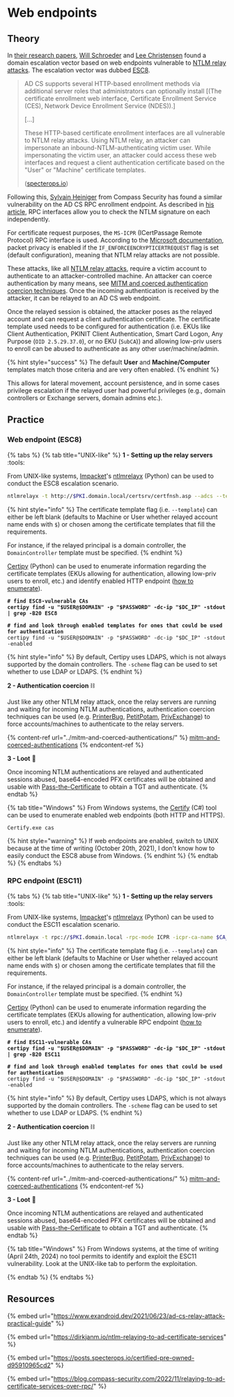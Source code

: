 # Web endpoints

## Theory

In [their research papers](https://posts.specterops.io/certified-pre-owned-d95910965cd2), [Will Schroeder](https://twitter.com/harmj0y) and [Lee Christensen](https://twitter.com/tifkin\_) found a domain escalation vector based on web endpoints vulnerable to [NTLM relay attacks](../ntlm/relay.md). The escalation vector was dubbed [ESC8](https://posts.specterops.io/certified-pre-owned-d95910965cd2#48bd).

> AD CS supports several HTTP-based enrollment methods via additional server roles that administrators can optionally install \[(The certificate enrollment web interface, Certificate Enrollment Service (CES), Network Device Enrollment Service (NDES)).]
>
> \[...]
>
> These HTTP-based certificate enrollment interfaces are all vulnerable to NTLM relay attacks. Using NTLM relay, an attacker can impersonate an inbound-NTLM-authenticating victim user. While impersonating the victim user, an attacker could access these web interfaces and request a client authentication certificate based on the "User" or "Machine" certificate templates.
>
> ([specterops.io](https://posts.specterops.io/certified-pre-owned-d95910965cd2#5c3c))

Following this, [Sylvain Heiniger](https://twitter.com/sploutchy) from Compass Security has found a similar vulnerability on the AD CS RPC enrollment endpoint. As described in [his article](https://blog.compass-security.com/2022/11/relaying-to-ad-certificate-services-over-rpc/), RPC interfaces allow you to check the NTLM signature on each independently.

For certificate request purposes, the `MS-ICPR` (ICertPassage Remote Protocol) RPC interface is used. According to the [Microsoft documentation](https://learn.microsoft.com/en-us/openspecs/windows_protocols/ms-icpr/0c6f150e-3ead-4006-b37f-ebbf9e2cf2e7), packet privacy is enabled if the `IF_ENFORCEENCRYPTICERTREQUEST` flag is set (default configuration), meaning that NTLM relay attacks are not possible.

These attacks, like all [NTLM relay attacks](../ntlm/relay.md), require a victim account to authenticate to an attacker-controlled machine. An attacker can coerce authentication by many means, see [MITM and coerced authentication coercion techniques](../mitm-and-coerced-authentications/). Once the incoming authentication is received by the attacker, it can be relayed to an AD CS web endpoint.

Once the relayed session is obtained, the attacker poses as the relayed account and can request a client authentication certificate. The certificate template used needs to be configured for authentication (i.e. EKUs like Client Authentication, PKINIT Client Authentication, Smart Card Logon, Any Purpose (`OID 2.5.29.37.0`), or no EKU (`SubCA`)) and allowing low-priv users to enroll can be abused to authenticate as any other user/machine/admin.

{% hint style="success" %}
The default **User** and **Machine/Computer** templates match those criteria and are very often enabled.
{% endhint %}

This allows for lateral movement, account persistence, and in some cases privilege escalation if the relayed user had powerful privileges (e.g., domain controllers or Exchange servers, domain admins etc.).

## Practice

### Web endpoint (ESC8)

{% tabs %}
{% tab title="UNIX-like" %}
**1 - Setting up the relay servers** :tools:

From UNIX-like systems, [Impacket](https://github.com/SecureAuthCorp/impacket)'s [ntlmrelayx](https://github.com/SecureAuthCorp/impacket/blob/master/examples/ntlmrelayx.py) (Python) can be used to conduct the ESC8 escalation scenario.

```bash
ntlmrelayx -t http://$PKI.domain.local/certsrv/certfnsh.asp --adcs --template "Template name"
```

{% hint style="info" %}
The certificate template flag (i.e. `--template`) can either be left blank (defaults to Machine or User whether relayed account name ends with `$`) or chosen among the certificate templates that fill the requirements.

For instance, if the relayed principal is a domain controller, the `DomainController` template must be specified.
{% endhint %}

[Certipy](https://github.com/ly4k/Certipy) (Python) can be used to enumerate information regarding the certificate templates (EKUs allowing for authentication, allowing low-priv users to enroll, etc.) and identify enabled HTTP endpoint ([how to enumerate](./#attack-paths)).

<pre class="language-python"><code class="lang-python"><strong># find ESC8-vulnerable CAs
</strong><strong>certipy find -u "$USER@$DOMAIN" -p "$PASSWORD" -dc-ip "$DC_IP" -stdout | grep -B20 ESC8
</strong><strong>
</strong><strong># find and look through enabled templates for ones that could be used for authentication
</strong>certipy find -u "$USER@$DOMAIN" -p "$PASSWORD" -dc-ip "$DC_IP" -stdout -enabled
</code></pre>

{% hint style="info" %}
By default, Certipy uses LDAPS, which is not always supported by the domain controllers. The `-scheme` flag can be used to set whether to use LDAP or LDAPS.
{% endhint %}

**2 - Authentication coercion** :chains:

Just like any other NTLM relay attack, once the relay servers are running and waiting for incoming NTLM authentications, authentication coercion techniques can be used (e.g. [PrinterBug](../mitm-and-coerced-authentications/ms-rprn.md), [PetitPotam](../mitm-and-coerced-authentications/ms-efsr.md), [PrivExchange](../exchange-services/privexchange.md)) to force accounts/machines to authenticate to the relay servers.

{% content-ref url="../mitm-and-coerced-authentications/" %}
[mitm-and-coerced-authentications](../mitm-and-coerced-authentications/)
{% endcontent-ref %}

**3 - Loot** :tada:

Once incoming NTLM authentications are relayed and authenticated sessions abused, base64-encoded PFX certificates will be obtained and usable with [Pass-the-Certificate](../kerberos/pass-the-certificate.md) to obtain a TGT and authenticate.
{% endtab %}

{% tab title="Windows" %}
From Windows systems, the [Certify](https://github.com/GhostPack/Certify) (C#) tool can be used to enumerate enabled web endpoints (both HTTP and HTTPS).

```batch
Certify.exe cas
```

{% hint style="warning" %}
If web endpoints are enabled, switch to UNIX because at the time of writing (October 20th, 2021), I don't know how to easily conduct the ESC8 abuse from Windows.
{% endhint %}
{% endtab %}
{% endtabs %}

### RPC endpoint (ESC11)

{% tabs %}
{% tab title="UNIX-like" %}
**1 - Setting up the relay servers** :tools:

From UNIX-like systems, [Impacket](https://github.com/SecureAuthCorp/impacket)'s [ntlmrelayx](https://github.com/SecureAuthCorp/impacket/blob/master/examples/ntlmrelayx.py) (Python) can be used to conduct the ESC11 escalation scenario.

```bash
ntlmrelayx -t rpc://$PKI.domain.local -rpc-mode ICPR -icpr-ca-name $CA_NAME -smb2support --template "Template name"
```

{% hint style="info" %}
The certificate template flag (i.e. `--template`) can either be left blank (defaults to Machine or User whether relayed account name ends with `$`) or chosen among the certificate templates that fill the requirements.

For instance, if the relayed principal is a domain controller, the `DomainController` template must be specified.
{% endhint %}

[Certipy](https://github.com/ly4k/Certipy) (Python) can be used to enumerate information regarding the certificate templates (EKUs allowing for authentication, allowing low-priv users to enroll, etc.) and identify a vulnerable RPC endpoint ([how to enumerate](./#attack-paths)).

<pre class="language-python"><code class="lang-python"><strong># find ESC11-vulnerable CAs
</strong><strong>certipy find -u "$USER@$DOMAIN" -p "$PASSWORD" -dc-ip "$DC_IP" -stdout | grep -B20 ESC11
</strong><strong>
</strong><strong># find and look through enabled templates for ones that could be used for authentication
</strong>certipy find -u "$USER@$DOMAIN" -p "$PASSWORD" -dc-ip "$DC_IP" -stdout -enabled
</code></pre>

{% hint style="info" %}
By default, Certipy uses LDAPS, which is not always supported by the domain controllers. The `-scheme` flag can be used to set whether to use LDAP or LDAPS.
{% endhint %}

**2 - Authentication coercion** :chains:

Just like any other NTLM relay attack, once the relay servers are running and waiting for incoming NTLM authentications, authentication coercion techniques can be used (e.g. [PrinterBug](../mitm-and-coerced-authentications/ms-rprn.md), [PetitPotam](../mitm-and-coerced-authentications/ms-efsr.md), [PrivExchange](../exchange-services/privexchange.md)) to force accounts/machines to authenticate to the relay servers.

{% content-ref url="../mitm-and-coerced-authentications/" %}
[mitm-and-coerced-authentications](../mitm-and-coerced-authentications/)
{% endcontent-ref %}

**3 - Loot** :tada:

Once incoming NTLM authentications are relayed and authenticated sessions abused, base64-encoded PFX certificates will be obtained and usable with [Pass-the-Certificate](../kerberos/pass-the-certificate.md) to obtain a TGT and authenticate.
{% endtab %}

{% tab title="Windows" %}
From Windows systems, at the time of writing (April 24th, 2024) no tool permits to identify and exploit the ESC11 vulnerability. Look at the UNIX-like tab to perform the exploitation.

{% endtab %}
{% endtabs %}

## Resources

{% embed url="https://www.exandroid.dev/2021/06/23/ad-cs-relay-attack-practical-guide" %}

{% embed url="https://dirkjanm.io/ntlm-relaying-to-ad-certificate-services" %}

{% embed url="https://posts.specterops.io/certified-pre-owned-d95910965cd2" %}

{% embed url="https://blog.compass-security.com/2022/11/relaying-to-ad-certificate-services-over-rpc/" %}
